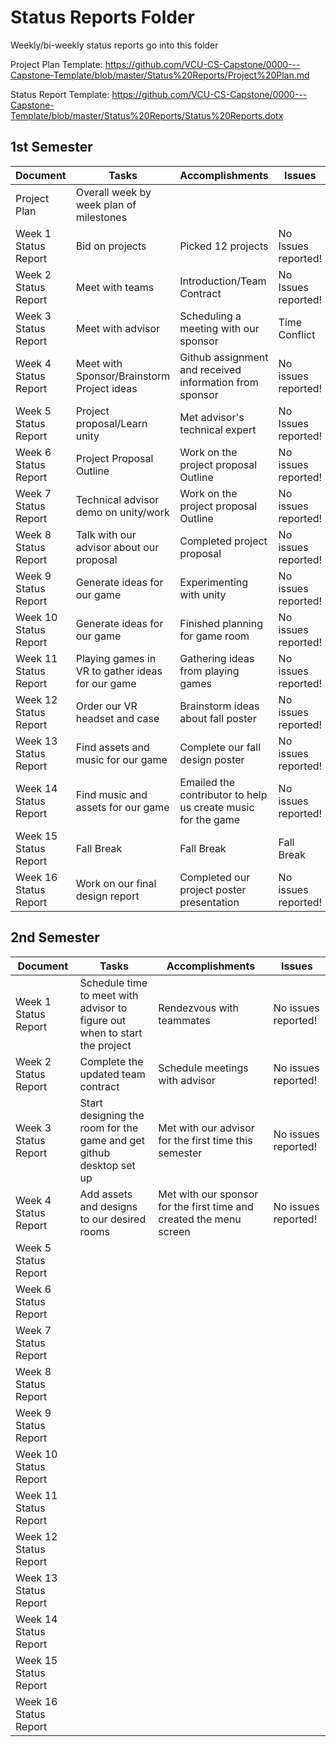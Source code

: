 # Status Reports Folder
Weekly/bi-weekly status reports go into this folder

Project Plan Template: https://github.com/VCU-CS-Capstone/0000---Capstone-Template/blob/master/Status%20Reports/Project%20Plan.md

Status Report Template: https://github.com/VCU-CS-Capstone/0000---Capstone-Template/blob/master/Status%20Reports/Status%20Reports.dotx

## 1st Semester

| Document | Tasks | Accomplishments | Issues |
|---|---|---|---|
| Project Plan | Overall week by week plan of milestones | | |
| Week 1 Status Report | Bid on projects | Picked 12 projects | No Issues reported! |
| Week 2 Status Report | Meet with teams | Introduction/Team Contract | No Issues reported!|
| Week 3 Status Report | Meet with advisor | Scheduling a meeting with our sponsor | Time Conflict |
| Week 4 Status Report | Meet with Sponsor/Brainstorm Project ideas | Github assignment and received information from sponsor | No issues reported! |
| Week 5 Status Report | Project proposal/Learn unity | Met advisor's technical expert | No Issues reported! |
| Week 6 Status Report | Project Proposal Outline | Work on the project proposal Outline | No issues reported! |
| Week 7 Status Report | Technical advisor demo on unity/work | Work on the project proposal Outline | No issues reported! |
| Week 8 Status Report | Talk with our advisor about our proposal | Completed project proposal | No issues reported! |
| Week 9 Status Report | Generate ideas for our game | Experimenting with unity | No issues reported! |
| Week 10 Status Report | Generate ideas for our game | Finished planning for game room | No issues reported! |
| Week 11 Status Report | Playing games in VR to gather ideas for our game | Gathering ideas from playing games | No issues reported! |
| Week 12 Status Report | Order our VR headset and case | Brainstorm ideas about fall poster | No issues reported! |
| Week 13 Status Report | Find assets and music for our game | Complete our fall design poster | No issues reported! |
| Week 14 Status Report | Find music and assets for our game | Emailed the contributor to help us create music for the game | No issues reported! |
| Week 15 Status Report | Fall Break | Fall Break | Fall Break |
| Week 16 Status Report | Work on our final design report | Completed our project poster presentation | No issues reported! |

## 2nd Semester

| Document | Tasks | Accomplishments| Issues |
|---|---|---|---|
| Week 1 Status Report | Schedule time to meet with advisor to figure out when to start the project | Rendezvous with teammates | No issues reported! |
| Week 2 Status Report | Complete the updated team contract | Schedule meetings with advisor | No issues reported! |
| Week 3 Status Report | Start designing the room for the game and get github desktop set up | Met with our advisor for the first time this semester | No issues reported! |
| Week 4 Status Report | Add assets and designs to our desired rooms | Met with our sponsor for the first time and created the menu screen | No issues reported! |
| Week 5 Status Report | | | |
| Week 6 Status Report | | | |
| Week 7 Status Report | | | |
| Week 8 Status Report | | | |
| Week 9 Status Report | | | |
| Week 10 Status Report | | | |
| Week 11 Status Report | | | |
| Week 12 Status Report | | | |
| Week 13 Status Report | | | |
| Week 14 Status Report | | | |
| Week 15 Status Report | | | |
| Week 16 Status Report | | | |
